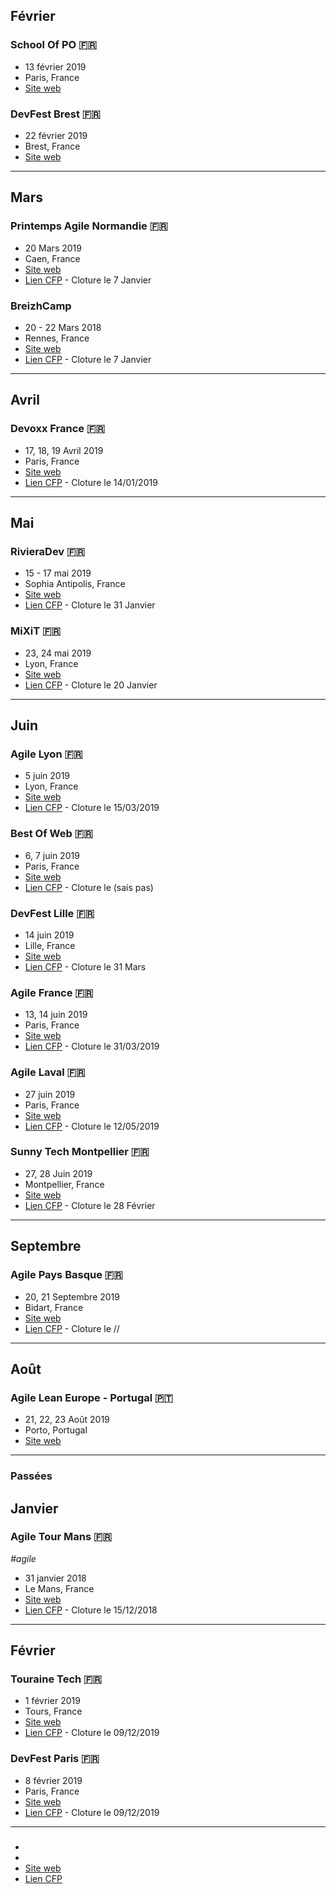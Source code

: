 ## Février

### School Of PO 🇫🇷
- 13 février 2019
- Paris, France
- [Site web](http://2019.schoolofpo.com/)

### DevFest Brest 🇫🇷
- 22 février 2019
- Brest, France
- [Site web](https://devfest.duboutdumonde.bzh/)

---

## Mars

### Printemps Agile Normandie 🇫🇷
- 20 Mars 2019
- Caen, France
- [Site web](http://club-agile-normandie.fr/)
- [Lien CFP](breizhcamp.cfp.io/) - Cloture le 7 Janvier

### BreizhCamp
- 20 - 22 Mars 2018
- Rennes, France
- [Site web](breizhcamp.org/ )
- [Lien CFP](breizhcamp.cfp.io/) - Cloture le 7 Janvier

---

## Avril

### Devoxx France 🇫🇷
- 17, 18, 19 Avril 2019
- Paris, France
- [Site web](https://www.devoxx.fr/)
- [Lien CFP](https://cfp.devoxx.fr/) - Cloture le 14/01/2019
---

## Mai

### RivieraDev 🇫🇷
- 15 - 17 mai 2019
- Sophia Antipolis, France
- [Site web](rivieradev.fr)
- [Lien CFP](https://rivieradev-db8f5.firebaseapp.com/public/event/MdKOzN5iWpoAWLEaTX8M) - Cloture le 31 Janvier

### MiXiT 🇫🇷
- 23, 24 mai 2019
- Lyon, France
- [Site web](https://mixitconf.org/)
- [Lien CFP](https://sessionize.com/mixit19/) - Cloture le 20 Janvier

---

## Juin

### Agile Lyon 🇫🇷
- 5 juin 2019
- Lyon, France
- [Site web](http://agilelyon.fr/)
- [Lien CFP](https://framaforms.org/appel-a-orateurs-agile-lyon-2019-1548878558) - Cloture le 15/03/2019

### Best Of Web 🇫🇷
- 6, 7 juin 2019
- Paris, France
- [Site web](http://bestofweb.paris/)
- [Lien CFP](https://checkout.eventlama.com/#/events/best-of-web-2019/cfp) - Cloture le (sais pas)

### DevFest Lille 🇫🇷
- 14 juin 2019
- Lille, France
- [Site web](devfest.gdglille.org/)
- [Lien CFP](https://devfest.gdglille.org/) - Cloture le 31 Mars

### Agile France 🇫🇷
- 13, 14 juin 2019
- Paris, France
- [Site web](http://conf.agile-france.org/)
- [Lien CFP](https://docs.google.com/forms/d/e/1FAIpQLSdX2PnDQV3kkYJwjGTXQXCMwEAA3N3ur3h1if9Q92aZ1PD7Pw/viewform) - Cloture le 31/03/2019

### Agile Laval 🇫🇷
- 27 juin 2019
- Paris, France
- [Site web](http://www.agilelaval.org/)
- [Lien CFP](https://docs.google.com/forms/d/e/1FAIpQLSfpigTR0sc57AGtGqlUDFamfec2Nc-U2_9SnpndD1HaNG9_1A/viewform) - Cloture le 12/05/2019

### Sunny Tech Montpellier 🇫🇷
- 27, 28 Juin 2019
- Montpellier, France
- [Site web](sunny-tech.io/ )
- [Lien CFP](https://conference-hall.io/public/event/dWsbvnSTdg5v1pxwKhLM) - Cloture le 28 Février

---

## Septembre

### Agile Pays Basque 🇫🇷
- 20, 21 Septembre 2019
- Bidart, France
- [Site web](https://agile-paysbasque.fr/)
- [Lien CFP]() - Cloture le //

---

## Août

### Agile Lean Europe - Portugal 🇵🇹
- 21, 22, 23 Août 2019
- Porto, Portugal
- [Site web](https://twitter.com/AgileLeanEurope) 

---

### Passées

## Janvier

### Agile Tour Mans 🇫🇷
_#agile_
- 31 janvier 2018
- Le Mans, France
- [Site web](https://agilemans.org/)
- [Lien CFP](https://evenements.agilemans.org/users/sign_in?conference_acronym=agilemans2019&locale=fr) - Cloture le 15/12/2018

---

## Février

### Touraine Tech 🇫🇷
- 1 février 2019
- Tours, France
- [Site web](touraine.tech)
- [Lien CFP](cfp.touraine.tech/speaker) - Cloture le 09/12/2019

### DevFest Paris 🇫🇷
- 8 février 2019
- Paris, France
- [Site web](https://devfest.gdgparis.com/)
- [Lien CFP](https://conference-hall.io/public/event/IaNjQ9YK9G4lMIhjvP9C) - Cloture le 09/12/2019

---

###
-
-
- [Site web]()
- [Lien CFP]()
